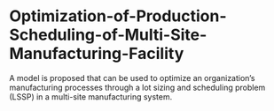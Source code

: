 # Optimization-of-Production-Scheduling-of-Multi-Site-Manufacturing-Facility
A model is proposed that can be used to optimize an organization’s manufacturing processes through a lot sizing and scheduling problem (LSSP) in a multi-site manufacturing system.
